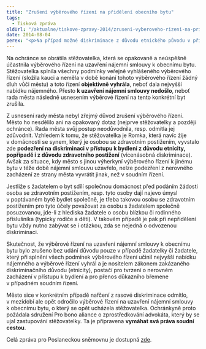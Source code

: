 ```yaml
---
title: "Zrušení výběrového řízení na přidělení obecního bytu"
tags:
  - Tisková zpráva
oldUrl: "/aktualne/tiskove-zpravy-2014/zruseni-vyberoveho-rizeni-na-prideleni-obecniho-bytu"
date: 2014-08-04
perex: "<p>Na případ možné diskriminace z důvodu etnického původu v přístupu k bydlení upozornila veřejná ochránkyně práv Poslaneckou sněmovnu v rámci zprávy o činnosti ve 2. čtvrtletí. Město bez odůvodnění zrušilo výběrové řízení na uzavření nájemní smlouvy k obecnímu bytu, které vyhrála romská žadatelka.</p>"
---
```


<!-- imported from the old website -->

<p>Na ochránce se obrátila stěžovatelka, která se opakovaně a neúspěšně účastnila výběrového řízení na uzavření nájemní smlouvy k obecnímu bytu. Stěžovatelka splnila všechny podmínky veřejně vyhlášeného výběrového řízení (složila kauci a neměla v době konání tohoto výběrového řízení žádný dluh vůči městu) a toto řízení <strong>objektivně vyhrála</strong>, neboť dala nejvyšší nabídku nájemného. Přesto <strong>k uzavření nájemní smlouvy nedošlo</strong>, neboť rada města následně usnesením výběrové řízení na tento konkrétní byt zrušila.</p><p>Z usnesení rady města nebyl zřejmý důvod zrušení výběrového řízení. Město ho nesdělilo ani na opakovaný dotaz (nejprve stěžovatelky a později ochránce). Rada města svůj postup neodůvodnila, resp. odmítla jej zdůvodnit. Vzhledem k tomu, že stěžovatelka je Romka, která navíc žije v domácnosti se synem, který je osobou se zdravotním postižením, vyvstalo zde <strong>podezření na diskriminaci v přístupu k bydlení z důvodu etnicity, popřípadě i z důvodu zdravotního postižení</strong> (vícenásobná diskriminace). Avšak za situace, kdy město s jinou výherkyní výběrového řízení k jinému bytu v téže době nájemní smlouvu uzavřelo, nelze podezření z nerovného zacházení ze strany města vyvrátit jinak, než v soudním řízení.</p><p>Jestliže s žadatelem o byt sdílí společnou domácnost před podáním žádosti osoba se zdravotním postižením, resp. tyto osoby dají najevo úmysl v poptávaném bytě bydlet společně, je třeba takovou osobu se zdravotním postižením pro tyto účely považovat za osobu s žadatelem společně posuzovanou, jde-li z hlediska žadatele o osobu blízkou či rodinného příslušníka (typicky rodiče a děti). V takovém případě je pak při nepřidělení bytu vždy nutno zabývat se i otázkou, zda se nejedná o odvozenou diskriminaci.</p><p>Skutečnost, že výběrové řízení na uzavření nájemní smlouvy k obecnímu bytu bylo zrušeno bez udání důvodu pouze v případě žadatelky či žadatele, který při splnění všech podmínek výběrového řízení učinil nejvyšší nabídku nájemného a výběrové řízení vyhrál a je nositelem zákonem zakázaného diskriminačního důvodu (etnicity), postačí pro tvrzení o nerovném zacházení v přístupu k bydlení a pro přenos důkazního břemene v případném soudním řízení.</p><p>Město sice v konkrétním případě nařčení z rasové diskriminace odmítlo, v mezidobí ale opět odročilo výběrové řízení na uzavření nájemní smlouvy k obecnímu bytu, o který se opět ucházela stěžovatelka. Ochránkyně proto požádala sdružení Pro bono aliance o zprostředkování advokáta, který by se ujal zastupování stěžovatelky. Ta je připravena <strong>vymáhat svá práva soudní cestou</strong>.</p><p>Celá zpráva pro Poslaneckou sněmovnu je dostupná <a href="https://www.ochrance.cz/zpravy-o-cinnosti/zpravy-pro-poslaneckou-snemovnu/" target="_blank">zde</a>.</p>
